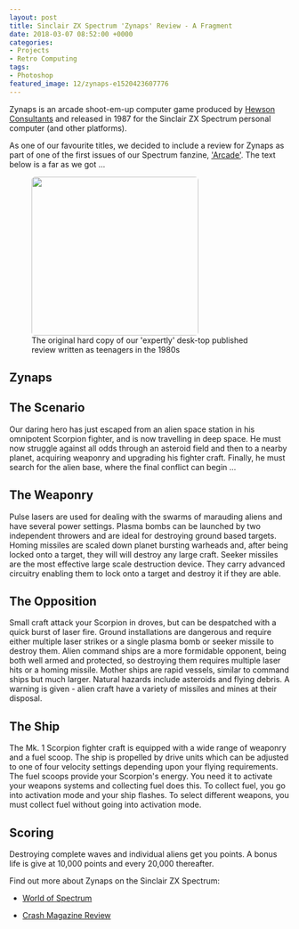 ```yaml
---
layout: post
title: Sinclair ZX Spectrum 'Zynaps' Review - A Fragment
date: 2018-03-07 08:52:00 +0000
categories:
- Projects
- Retro Computing
tags:
- Photoshop
featured_image: 12/zynaps-e1520423607776
---
```

<p>Zynaps is an arcade shoot-em-up computer game produced by <a href="http://www.hewsonconsultants.com/">Hewson Consultants</a> and released in 1987 for the Sinclair ZX Spectrum personal computer (and other platforms).</p>

<p>As one of our favourite titles, we decided to include a review for Zynaps as part of one of the first issues of our Spectrum fanzine, <a href="{{ site.baseurl }}/arcade-a-sinclair-zx-spectrum-fanzine/" data-type="post" data-id="121">'Arcade'</a>. The text below is a far as we got ...</p>

<figure><a href="{{ site.baseurl }}/wp-content/uploads/2022/12/zynaps_original.jpg"><img src="https://res.cloudinary.com/circleseven/image/upload/q_auto,f_auto/12/zynaps_original-300x285" width="300" height="285" alt="" style="border-radius:6px" loading="lazy"></a><figcaption>The original hard copy of our 'expertly' desk-top published review written as teenagers in the 1980s</figcaption></figure>

<h2>Zynaps</h2>

## The Scenario

Our daring hero has just escaped from an alien space station in his omnipotent Scorpion fighter, and is now travelling in deep space. He must now struggle against all odds through an asteroid field and then to a nearby planet, acquiring weaponry and upgrading his fighter craft. Finally, he must search for the alien base, where the final conflict can begin ...

## The Weaponry

Pulse lasers are used for dealing with the swarms of marauding aliens and have several power settings. Plasma bombs can be launched by two independent throwers and are ideal for destroying ground based targets. Homing missiles are scaled down planet bursting warheads and, after being locked onto a target, they will will destroy any large craft. Seeker missiles are the most effective large scale destruction device. They carry advanced circuitry enabling them to lock onto a target and destroy it if they are able.

## The Opposition

Small craft attack your Scorpion in droves, but can be despatched with a quick burst of laser fire. Ground installations are dangerous and require either multiple laser strikes or a single plasma bomb or seeker missile to destroy them. Alien command ships are a more formidable opponent, being both well armed and protected, so destroying them requires multiple laser hits or a homing missile. Mother ships are rapid vessels, similar to command ships but much larger. Natural hazards include asteroids and flying debris. A warning is given - alien craft have a variety of missiles and mines at their disposal.

## The Ship

The Mk. 1 Scorpion fighter craft is equipped with a wide range of weaponry and a fuel scoop. The ship is propelled by drive units which can be adjusted to one of four velocity settings depending upon your flying requirements. The fuel scoops provide your Scorpion's energy. You need it to activate your weapons systems and collecting fuel does this. To collect fuel, you go into activation mode and your ship flashes. To select different weapons, you must collect fuel without going into activation mode.

## Scoring

Destroying complete waves and individual aliens get you points. A bonus life is give at 10,000 points and every 20,000 thereafter.

Find out more about Zynaps on the Sinclair ZX Spectrum:

- <a href="http://www.worldofspectrum.org/infoseekid.cgi?id=0005890">World of Spectrum</a>

- <a href="http://www.crashonline.org.uk/42/zynaps.htm">Crash Magazine Review</a>

